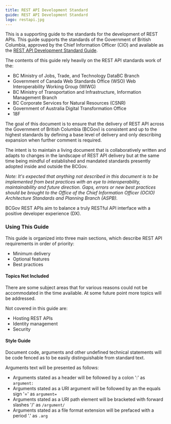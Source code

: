 ```yaml
---
title: REST API Development Standard
guide: REST API Development Standard
logo: restapi.jpg
---
```


This is a supporting guide to the standards for the development of REST APIs. This guide supports the standards of the Government of British Columbia, approved by the Chief Information Officer (CIO) and available as the [REST API Development Standard Guide](http://www2.gov.bc.ca/assets/gov/government/services-for-government-and-broader-public-sector/information-technology-services/standards-files/rest_api_development_standard.pdf).

The contents of this guide rely heavily on the REST API standards work of the:

* BC Ministry of Jobs, Trade, and Technology DataBC Branch
* Government of Canada Web Standards Office (WSO) Web Interoperability Working Group (WIWG)
* BC Ministry of Transportation and Infrastructure, Information Management Branch
* BC Corporate Services for Natural Resources (CSNR)
* Government of Australia Digital Transformation Office
* 18F

The goal of this document is to ensure that the delivery of REST API across the Government of British Columbia (BCGov) is consistent and up to the highest standards by defining a base level of delivery and only describing expansion when further comment is required.

The intent is to maintain a living document that is collaboratively written and adapts to changes in the landscape of REST API delivery but at the same time being mindful of established and mandated standards presently adopted inside and outside the BCGov.

_Note: It's expected that anything not described in this document is to be implemented from best practices with an eye to interoperability, maintainability and future direction. Gaps, errors or new best practices should be brought to the Office of the Chief Information Officer (OCIO) Architecture Standards and Planning Branch (ASPB)._

BCGov REST APIs aim to balance a truly RESTful API interface with a positive developer experience (DX).

### Using This Guide

This guide is organized into three main sections, which describe REST API requirements in order of priority:

* Minimum delivery
* Optional features
* Best practices

#### Topics Not Included

There are some subject areas that for various reasons could not be accommodated in the time available. At some future point more topics will be addressed.

Not covered in this guide are:

* Hosting REST APIs
* Identity management
* Security

#### Style Guide

Document code, arguments and other undefined technical statements will be code fenced as to be easily distinguishable from standard text.

Arguments text will be presented as follows:

* Arguments stated as a header will be followed by a colon ':' as `argument:`
* Arguments stated as a URI argument will be followed by an the equals sign '=' as `argument=`
* Arguments stated as a URI path element will be bracketed with forward slashes '/' as `/argument/`
* Arguments stated as a file format extension will be prefaced with a period '.' as `.arg`
